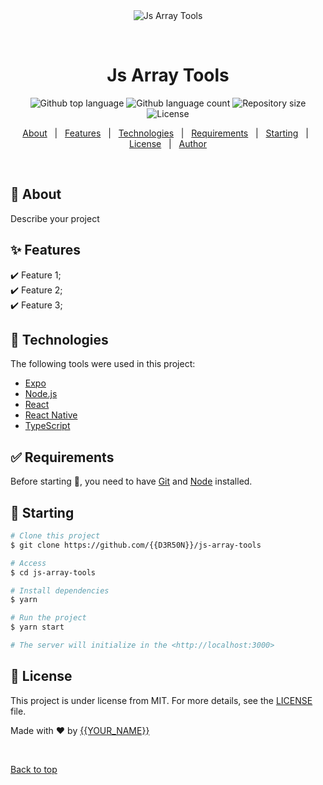 <div align="center" id="top"> 
  <img src="./.github/app.gif" alt="Js Array Tools" />

  &#xa0;

  <!-- <a href="https://jsarraytools.netlify.app">Demo</a> -->
</div>

<h1 align="center">Js Array Tools</h1>

<p align="center">
  <img alt="Github top language" src="https://img.shields.io/github/languages/top/{{D3R50N}}/js-array-tools?color=56BEB8">

  <img alt="Github language count" src="https://img.shields.io/github/languages/count/{{D3R50N}}/js-array-tools?color=56BEB8">

  <img alt="Repository size" src="https://img.shields.io/github/repo-size/{{D3R50N}}/js-array-tools?color=56BEB8">

  <img alt="License" src="https://img.shields.io/github/license/{{D3R50N}}/js-array-tools?color=56BEB8">

  <!-- <img alt="Github issues" src="https://img.shields.io/github/issues/{{D3R50N}}/js-array-tools?color=56BEB8" /> -->

  <!-- <img alt="Github forks" src="https://img.shields.io/github/forks/{{D3R50N}}/js-array-tools?color=56BEB8" /> -->

  <!-- <img alt="Github stars" src="https://img.shields.io/github/stars/{{D3R50N}}/js-array-tools?color=56BEB8" /> -->
</p>

<!-- Status -->

<!-- <h4 align="center"> 
	🚧  Js Array Tools 🚀 Under construction...  🚧
</h4> 

<hr> -->

<p align="center">
  <a href="#dart-about">About</a> &#xa0; | &#xa0; 
  <a href="#sparkles-features">Features</a> &#xa0; | &#xa0;
  <a href="#rocket-technologies">Technologies</a> &#xa0; | &#xa0;
  <a href="#white_check_mark-requirements">Requirements</a> &#xa0; | &#xa0;
  <a href="#checkered_flag-starting">Starting</a> &#xa0; | &#xa0;
  <a href="#memo-license">License</a> &#xa0; | &#xa0;
  <a href="https://github.com/{{D3R50N}}" target="_blank">Author</a>
</p>

<br>

## :dart: About ##

Describe your project

## :sparkles: Features ##

:heavy_check_mark: Feature 1;\
:heavy_check_mark: Feature 2;\
:heavy_check_mark: Feature 3;

## :rocket: Technologies ##

The following tools were used in this project:

- [Expo](https://expo.io/)
- [Node.js](https://nodejs.org/en/)
- [React](https://pt-br.reactjs.org/)
- [React Native](https://reactnative.dev/)
- [TypeScript](https://www.typescriptlang.org/)

## :white_check_mark: Requirements ##

Before starting :checkered_flag:, you need to have [Git](https://git-scm.com) and [Node](https://nodejs.org/en/) installed.

## :checkered_flag: Starting ##

```bash
# Clone this project
$ git clone https://github.com/{{D3R50N}}/js-array-tools

# Access
$ cd js-array-tools

# Install dependencies
$ yarn

# Run the project
$ yarn start

# The server will initialize in the <http://localhost:3000>
```

## :memo: License ##

This project is under license from MIT. For more details, see the [LICENSE](LICENSE.md) file.


Made with :heart: by <a href="https://github.com/{{D3R50N}}" target="_blank">{{YOUR_NAME}}</a>

&#xa0;

<a href="#top">Back to top</a>
